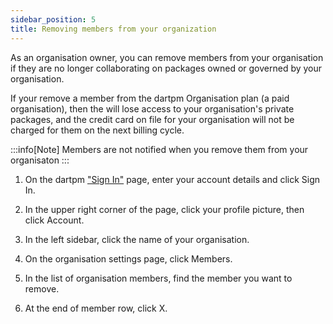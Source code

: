 ```yaml
---
sidebar_position: 5
title: Removing members from your organization
---
```


As an organisation owner, you can remove members from your organisation if they are no longer collaborating on packages owned or governed by your organisation.

If your remove a member from the dartpm Organisation plan (a paid organisation), then the will lose access to your organisation's private packages, and the credit card on file for your organisation will not be charged for them on the next billing cycle. 

:::info[Note]
Members are not notified when you remove them from your organisaton
:::

1. On the dartpm ["Sign In"](https://dartpm.com/login) page, enter your account details and click Sign In.

2. In the upper right corner of the page, click your profile picture, then click Account.

3. In the left sidebar, click the name of your organisation.

4. On the organisation settings page, click Members.

5. In the list of organisation members, find the member you want to remove.

6. At the end of member row, click X.

